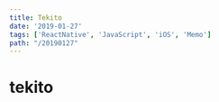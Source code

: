```yaml
---
title: Tekito
date: '2019-01-27'
tags: ['ReactNative', 'JavaScript', 'iOS', 'Memo']
path: "/20190127"
---
```


# tekito

